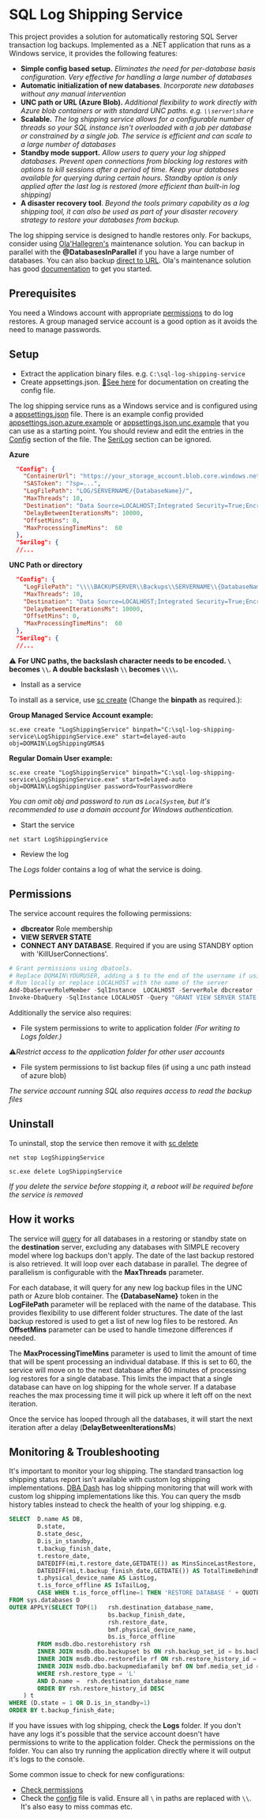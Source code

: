 # SQL Log Shipping Service 

This project provides a solution for automatically restoring SQL Server transaction log backups. Implemented as a .NET application that runs as a Windows service, it provides the following features:

* **Simple config based setup.** *Eliminates the need for per-database basis configuration.  Very effective for handling a large number of databases*
* **Automatic initialization of new databases**. *Incorporate new databases without any manual intervention*
* **UNC path or URL (Azure Blob).** *Additional flexibility to work directly with Azure blob containers or with standard UNC paths.  e.g. `\\server\share`*
* **Scalable.** *The log shipping service allows for a configurable number of threads so your SQL instance isn't overloaded with a job per database or constrained by a single job.  The service is efficient and can scale to a large number of databases*
* **Standby mode support.** *Allow users to query your log shipped databases.  Prevent open connections from blocking log restores with options to kill sessions after a period of time. Keep your databases available for querying during certain hours.  Standby option is only applied after the last log is restored (more efficient than built-in log shipping)*
* **A disaster recovery tool**.  *Beyond the tools primary capability as a log shipping tool, it can also be used as part of your disaster recovery strategy to restore your databases from backup.*

The log shipping service is designed to handle restores only.  For backups, consider using [Ola'Hallegren's](https://ola.hallengren.com/) maintenance solution.  You can backup in parallel with the **@DatabasesInParallel** if you have a large number of databases.  You can also backup [direct to URL](https://gist.github.com/scheffler/7edd40f430235aab651fadcc7d191a89).  Ola's maintenance solution has good [documentation](https://ola.hallengren.com/sql-server-backup.html) to get you started.

## Prerequisites

You need a Windows account with appropriate [permissions](#permissions) to do log restores.  A group managed service account is a good option as it avoids the need to manage passwords.  

## Setup

* Extract the application binary files.  e.g. `C:\sql-log-shipping-service`
* Create appsettings.json. [🔗See here](docs/config.md) for documentation on creating the config file.

The log shipping service runs as a Windows service and is configured using a [appsettings.json](docs/config.md) file.  There is an example config provided [appsettings.json.azure.example](appsettings.json.azure.example) or [appsettings.json.unc.example](appsettings.json.unc.example) that you can use as a starting point.  You should review and edit the entries in the [Config](/docs/config.md) section of the file. The [SeriLog](docs/config.md#logging) section can be ignored.

**Azure**
```json
  "Config": {
    "ContainerUrl": "https://your_storage_account.blob.core.windows.net/uour_container_name",
    "SASToken": "?sp=...",
    "LogFilePath": "LOG/SERVERNAME/{DatabaseName}/",
    "MaxThreads": 10,
    "Destination": "Data Source=LOCALHOST;Integrated Security=True;Encrypt=True;Trust Server Certificate=True",
    "DelayBetweenIterationsMs": 10000,
    "OffsetMins": 0,
    "MaxProcessingTimeMins":  60
  },
  "Serilog": {
  //...
  ```

**UNC Path or directory**
```json
  "Config": {
    "LogFilePath": "\\\\BACKUPSERVER\\Backups\\SERVERNAME\\{DatabaseName}\\LOG",
    "MaxThreads": 10,
    "Destination": "Data Source=LOCALHOST;Integrated Security=True;Encrypt=True;Trust Server Certificate=True",
    "DelayBetweenIterationsMs": 10000,
    "OffsetMins": 0,
    "MaxProcessingTimeMins":  60
  },
  "Serilog": {
  //...
  ```
:warning: **For UNC paths, the backslash character needs to be encoded.  `\` becomes `\\`.  A double backslash `\\` becomes `\\\\`.**

* Install as a service

To install as a service, use [sc create](https://learn.microsoft.com/en-us/windows-server/administration/windows-commands/sc-create) (Change the **binpath** as required.):

**Group Managed Service Account example:**

`sc.exe create "LogShippingService" binpath="C:\sql-log-shipping-service\LogShippingService.exe" start=delayed-auto obj=DOMAIN\LogShippingGMSA$`

**Regular Domain User example:**

`sc.exe create "LogShippingService" binpath="C:\sql-log-shipping-service\LogShippingService.exe" start=delayed-auto obj=DOMAIN\LogShippingUser password=YourPasswordHere`

*You can omit obj and password to run as `LocalSystem`, but it's recommended to use a domain account for Windows authentication.*

* Start the service

`net start LogShippingService`

* Review the log

The *Logs* folder contains a log of what the service is doing.

## Permissions

The service account requires the following permissions:

* **dbcreator** Role membership
* **VIEW SERVER STATE**
* **CONNECT ANY DATABASE**.  Required if you are using STANDBY option with 'KillUserConnections'.

```powershell
# Grant permissions using dbatools.  
# Replace DOMAIN\YOURUSER, adding a $ to the end of the username if using a managed service account.
# Run locally or replace LOCALHOST with the name of the server
Add-DbaServerRoleMember -SqlInstance  LOCALHOST -ServerRole dbcreator -Login DOMAIN\YOURUSER
Invoke-DbaQuery -SqlInstance LOCALHOST -Query "GRANT VIEW SERVER STATE TO [DOMAIN\YOURUSER];GRANT CONNECT ANY DATABASE TO [DOMAIN\YOURUSER]"
```

Additionally the service also requires: 

* File system permissions to write to application folder *(For writing to Logs folder.)*

⚠️*Restrict access to the application folder for other user accounts*

* File system permissions to list backup files (if using a unc path instead of azure blob)

*The service account running SQL also requires access to read the backup files*

## Uninstall

To uninstall, stop the service then remove it with [sc delete](https://learn.microsoft.com/en-us/windows-server/administration/windows-commands/sc-delete)

`net stop LogShippingService`

`sc.exe delete LogShippingService`

*If you delete the service before stopping it, a reboot will be required before the service is removed*

## How it works

The service will [query](blob/main/SQL/GetDatabases.sql) for all databases in a restoring or standby state on the **destination** server, excluding any databases with SIMPLE recovery model where log backups don't apply.  The date of the last backup restored is also retrieved. It will loop over each database in parallel. The degree of parallelism is configurable with the **MaxThreads** parameter.  

For each database, it will query for any new log backup files in the UNC path or Azure blob container. The **{DatabaseName}** token in the **LogFilePath** parameter will be replaced with the name of the database.  This provides flexibility to use different folder structures.  The date of the last backup restored is used to get a list of new log files to be restored.  An **OffsetMins** parameter can be used to handle timezone differences if needed.

The **MaxProcessingTimeMins** parameter is used to limit the amount of time that will be spent processing an individual database.  If this is set to 60, the service will move on to the next database after 60 minutes of processing log restores for a single database.  This limits the impact that a single database can have on log shipping for the whole server.  If a database reaches the max processing time it will pick up where it left off on the next iteration.

Once the service has looped through all the databases, it will start the next iteration after a delay (**DelayBetweenIterationsMs**)

## Monitoring & Troubleshooting

It's important to monitor your log shipping.  The standard transaction log shipping status report isn't available with custom log shipping implementations.  [DBA Dash](https://dbadash.com/) has log shipping monitoring that will work with custom log shipping implementations like this.  You can query the msdb history tables instead to check the health of your log shipping.  e.g.

```sql
SELECT	D.name AS DB,
		D.state,
		D.state_desc,
		D.is_in_standby,
		t.backup_finish_date,
		t.restore_date,
		DATEDIFF(mi,t.restore_date,GETDATE()) as MinsSinceLastRestore,
		DATEDIFF(mi,t.backup_finish_date,GETDATE()) AS TotalTimeBehindMins,
		t.physical_device_name AS LastLog,
		t.is_force_offline AS IsTailLog,
		CASE WHEN t.is_force_offline=1 THEN 'RESTORE DATABASE ' + QUOTENAME(t.destination_database_name) + ' WITH RECOVERY' ELSE NULL END AS [Restore Command (Printed if tail log is restored)]
FROM sys.databases D
OUTER APPLY(SELECT TOP(1)	rsh.destination_database_name,
							bs.backup_finish_date,
							rsh.restore_date,
							bmf.physical_device_name,
							bs.is_force_offline
		FROM msdb.dbo.restorehistory rsh
		INNER JOIN msdb.dbo.backupset bs ON rsh.backup_set_id = bs.backup_set_id
		INNER JOIN msdb.dbo.restorefile rf ON rsh.restore_history_id = rf.restore_history_id
		INNER JOIN msdb.dbo.backupmediafamily bmf ON bmf.media_set_id = bs.media_set_id
		WHERE rsh.restore_type = 'L'
		AND D.name =  rsh.destination_database_name
		ORDER BY rsh.restore_history_id DESC
	) t
WHERE (D.state = 1 OR D.is_in_standby=1)
ORDER BY t.backup_finish_date;
```

If you have issues with log shipping, check the **Logs** folder.  If you don't have any logs it's possible that the service account doesn't have permissions to write to the application folder.  Check the permissions on the folder.  You can also try running the application directly where it will output it's logs to the console.  

Some common issue to check for new configurations:

* [Check permissions](#permissions)
* Check the [config](docs/config.md) file is valid.  Ensure all `\` in paths are replaced with `\\`.  It's also easy to miss commas etc.
